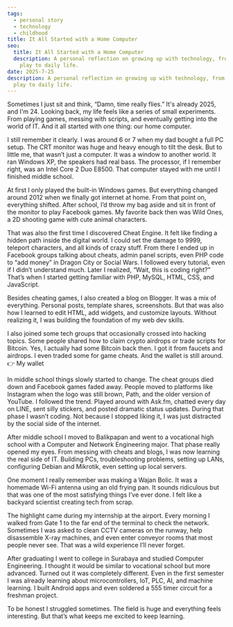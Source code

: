 ```yaml
---
tags:
  - personal story
  - technology
  - childhood
title: It All Started with a Home Computer
seo:
  title: It All Started with a Home Computer
  description: A personal reflection on growing up with technology, from childhood
    play to daily life.
date: 2025-7-25
description: A personal reflection on growing up with technology, from childhood
  play to daily life.
---
```


Sometimes I just sit and think, “Damn, time really flies.” It's already 2025, and I'm 24. Looking back, my life feels like a series of small experiments. From playing games, messing with scripts, and eventually getting into the world of IT. And it all started with one thing: our home computer.

I still remember it clearly. I was around 6 or 7 when my dad bought a full PC setup. The CRT monitor was huge and heavy enough to tilt the desk. But to little me, that wasn’t just a computer. It was a window to another world. It ran Windows XP, the speakers had real bass. The processor, if I remember right, was an Intel Core 2 Duo E8500. That computer stayed with me until I finished middle school.

At first I only played the built-in Windows games. But everything changed around 2012 when we finally got internet at home. From that point on, everything shifted. After school, I’d throw my bag aside and sit in front of the monitor to play Facebook games. My favorite back then was Wild Ones, a 2D shooting game with cute animal characters.

That was also the first time I discovered Cheat Engine. It felt like finding a hidden path inside the digital world. I could set the damage to 9999, teleport characters, and all kinds of crazy stuff. From there I ended up in Facebook groups talking about cheats, admin panel scripts, even PHP code to “add money” in Dragon City or Social Wars. I followed every tutorial, even if I didn’t understand much. Later I realized, “Wait, this is coding right?” That’s when I started getting familiar with PHP, MySQL, HTML, CSS, and JavaScript.

Besides cheating games, I also created a blog on Blogger. It was a mix of everything. Personal posts, template shares, screenshots. But that was also how I learned to edit HTML, add widgets, and customize layouts. Without realizing it, I was building the foundation of my web dev skills.

I also joined some tech groups that occasionally crossed into hacking topics. Some people shared how to claim crypto airdrops or trade scripts for Bitcoin. Yes, I actually had some Bitcoin back then. I got it from faucets and airdrops. I even traded some for game cheats. And the wallet is still around. 👉 My wallet

In middle school things slowly started to change. The cheat groups died down and Facebook games faded away. People moved to platforms like Instagram when the logo was still brown, Path, and the older version of YouTube. I followed the trend. Played around with Ask.fm, chatted every day on LINE, sent silly stickers, and posted dramatic status updates. During that phase I wasn’t coding. Not because I stopped liking it, I was just distracted by the social side of the internet.

After middle school I moved to Balikpapan and went to a vocational high school with a Computer and Network Engineering major. That phase really opened my eyes. From messing with cheats and blogs, I was now learning the real side of IT. Building PCs, troubleshooting problems, setting up LANs, configuring Debian and Mikrotik, even setting up local servers.

One moment I really remember was making a Wajan Bolic. It was a homemade Wi-Fi antenna using an old frying pan. It sounds ridiculous but that was one of the most satisfying things I’ve ever done. I felt like a backyard scientist creating tech from scrap.

The highlight came during my internship at the airport. Every morning I walked from Gate 1 to the far end of the terminal to check the network. Sometimes I was asked to clean CCTV cameras on the runway, help disassemble X-ray machines, and even enter conveyor rooms that most people never see. That was a wild experience I’ll never forget.

After graduating I went to college in Surabaya and studied Computer Engineering. I thought it would be similar to vocational school but more advanced. Turned out it was completely different. Even in the first semester I was already learning about microcontrollers, IoT, PLC, AI, and machine learning. I built Android apps and even soldered a 555 timer circuit for a freshman project.

To be honest I struggled sometimes. The field is huge and everything feels interesting. But that’s what keeps me excited to keep learning.
